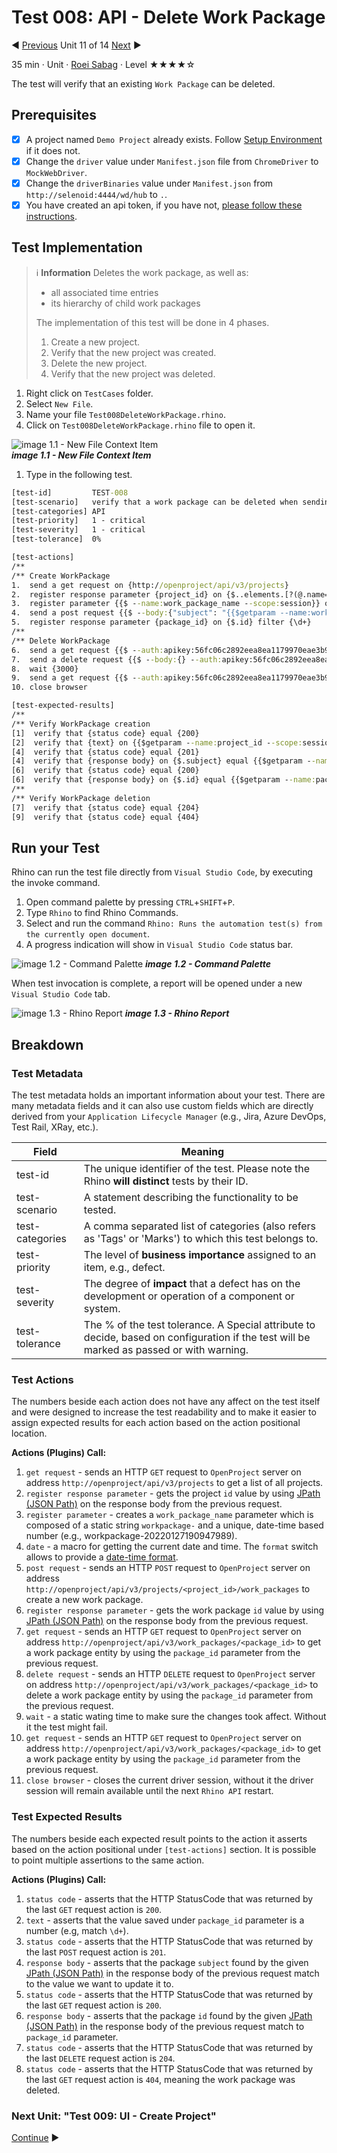 # Test 008: API - Delete Work Package

:arrow_backward: [Previous](./10.Test007UpdateWorkPackage.md) Unit 11 of 14 [Next](./12.Test009CreateProject.md) :arrow_forward:

35 min · Unit · [Roei Sabag](https://www.linkedin.com/in/roei-sabag-247aa18/) · Level ★★★★☆
  
The test will verify that an existing `Work Package` can be deleted.  

## Prerequisites

- [X] A project named `Demo Project` already exists. Follow [Setup Environment](../Tutorials.SetupEnvironment/00.Module.md) if it does not.
- [X] Change the `driver` value under `Manifest.json` file from `ChromeDriver` to `MockWebDriver`.
- [X] Change the `driverBinaries` value under `Manifest.json` from `http://selenoid:4444/wd/hub` to `.`.
- [X] You have created an api token, if you have not, [please follow these instructions](./01.SetupOpenProjectApplication.md).

## Test Implementation

> :information_source: **Information**
> Deletes the work package, as well as:  
>
> - all associated time entries
> - its hierarchy of child work packages
>  
> The implementation of this test will be done in 4 phases.
>
> 1. Create a new project.
> 2. Verify that the new project was created.
> 3. Delete the new project.
> 4. Verify that the new project was deleted.  

1. Right click on `TestCases` folder.
2. Select `New File`.  
3. Name your file `Test008DeleteWorkPackage.rhino`.
4. Click on `Test008DeleteWorkPackage.rhino` file to open it.  

![image 1.1 - New File Context Item](./Images/m01u11_1.png)  
_**image 1.1 - New File Context Item**_  

1. Type in the following test.  

```cmd
[test-id]         TEST-008
[test-scenario]   verify that a work package can be deleted when sending DeleteWorkPackage API request
[test-categories] API
[test-priority]   1 - critical
[test-severity]   1 - critical
[test-tolerance]  0%

[test-actions]
/**
/** Create WorkPackage
1.  send a get request on {http://openproject/api/v3/projects}
2.  register response parameter {project_id} on {$..elements.[?(@.name==='Demo project')].id} filter {\d+}
3.  register parameter {{$ --name:work_package_name --scope:session}} on {workpackage-{{$date --format:yyyyMMddhhmmssfff}}}
4.  send a post request {{$ --body:{"subject": "{{$getparam --name:work_package_name --scope:session}}"} --auth:apikey:56fc06c2892eea8ea1179970eae3b90134c9d52aabd084eef9c250fbf0b88085}} on {http://openproject/api/v3/projects/{{$getparam --name:project_id --scope:session}}/work_packages}
5.  register response parameter {package_id} on {$.id} filter {\d+}
/**
/** Delete WorkPackage
6.  send a get request {{$ --auth:apikey:56fc06c2892eea8ea1179970eae3b90134c9d52aabd084eef9c250fbf0b88085}} on {http://openproject/api/v3/work_packages/{{$getparam --name:package_id --scope:session}}}
7.  send a delete request {{$ --body:{} --auth:apikey:56fc06c2892eea8ea1179970eae3b90134c9d52aabd084eef9c250fbf0b88085}} on {http://openproject/api/v3/work_packages/{{$getparam --name:package_id --scope:session}}}
8.  wait {3000}
9.  send a get request {{$ --auth:apikey:56fc06c2892eea8ea1179970eae3b90134c9d52aabd084eef9c250fbf0b88085}} on {http://openproject/api/v3/work_packages/{{$getparam --name:package_id --scope:session}}}
10. close browser

[test-expected-results]
/**
/** Verify WorkPackage creation
[1]  verify that {status code} equal {200}
[2]  verify that {text} on {{$getparam --name:project_id --scope:session}} match {\d+}
[4]  verify that {status code} equal {201}
[4]  verify that {response body} on {$.subject} equal {{$getparam --name:work_package_name --scope:session}}
[6]  verify that {status code} equal {200}
[6]  verify that {response body} on {$.id} equal {{$getparam --name:package_id --scope:session}}
/**
/** Verify WorkPackage deletion
[7]  verify that {status code} equal {204}
[9]  verify that {status code} equal {404}
```  

## Run your Test

Rhino can run the test file directly from `Visual Studio Code`, by executing the invoke command.  

1. Open command palette by pressing `CTRL`+`SHIFT`+`P`.
2. Type `Rhino` to find Rhino Commands.
3. Select and run the command `Rhino: Runs the automation test(s) from the currently open document`.
4. A progress indication will show in `Visual Studio Code` status bar.  

![image 1.2 - Command Palette](./Images/m01u11_2.png)
_**image 1.2 - Command Palette**_  

When test invocation is complete, a report will be opened under a new `Visual Studio Code` tab.  

![image 1.3 - Rhino Report](./Images/m01u11_3.png)
_**image 1.3 - Rhino Report**_  

## Breakdown

### Test Metadata

The test metadata holds an important information about your test. There are many metadata fields and it can also use custom fields which are directly derived from your `Application Lifecycle Manager` (e.g., Jira, Azure DevOps, Test Rail, XRay, etc.).

| Field           | Meaning                                                                                                                                  |
|-----------------|------------------------------------------------------------------------------------------------------------------------------------------|
| test-id         | The unique identifier of the test. Please note the Rhino **will distinct** tests by their ID.                                            |
| test-scenario   | A statement describing the functionality to be tested.                                                                                   |
| test-categories | A comma separated list of categories (also refers as 'Tags' or 'Marks') to which this test belongs to.                                   |
| test-priority   | The level of **business importance** assigned to an item, e.g., defect.                                                                  |
| test-severity   | The degree of **impact** that a defect has on the development or operation of a component or system.                                     |
| test-tolerance  | The % of the test tolerance. A Special attribute to decide, based on configuration if the test will be marked as passed or with warning. |

### Test Actions

The numbers beside each action does not have any affect on the test itself and were designed to increase the test readability and to make it easier to assign expected results for each action based on the action positional location.  

**Actions (Plugins) Call:**  

1. `get request` - sends an HTTP `GET` request to `OpenProject` server on address `http://openproject/api/v3/projects` to get a list of all projects.
2. `register response parameter` - gets the project `id` value by using [JPath (JSON Path)](https://goessner.net/articles/JsonPath/) on the response body from the previous request.
3. `register parameter` - creates a `work_package_name` parameter which is composed of a static string `workpackage-` and a unique, date-time based number (e.g., workpackage-20220127190947989).
4. `date` - a macro for getting the current date and time. The `format` switch allows to provide a [date-time format](https://docs.microsoft.com/en-us/dotnet/standard/base-types/standard-date-and-time-format-strings).
5. `post request` - sends an HTTP `POST` request to `OpenProject` server on address `http://openproject/api/v3/projects/<project_id>/work_packages` to create a new work package.
6. `register response parameter` - gets the work package `id` value by using [JPath (JSON Path)](https://goessner.net/articles/JsonPath/) on the response body from the previous request.
7. `get request` - sends an HTTP `GET` request to `OpenProject` server on address `http://openproject/api/v3/work_packages/<package_id>` to get a work package entity by using the `package_id` parameter from the previous request.
8. `delete request` - sends an HTTP `DELETE` request to `OpenProject` server on address `http://openproject/api/v3/work_packages/<package_id>` to delete a work package entity by using the `package_id` parameter from the previous request.
9. `wait` - a static wating time to make sure the changes took affect. Without it the test might fail.
10. `get request` - sends an HTTP `GET` request to `OpenProject` server on address `http://openproject/api/v3/work_packages/<package_id>` to get a work package entity by using the `package_id` parameter from the previous request.
11. `close browser` - closes the current driver session, without it the driver session will remain available until the next `Rhino API` restart.

### Test Expected Results

The numbers beside each expected result points to the action it asserts based on the action positional under `[test-actions]` section. It is possible to point multiple assertions to the same action.  

**Actions (Plugins) Call:**  

1. `status code` - asserts that the HTTP StatusCode that was returned by the last `GET` request action is `200`.
2. `text` - asserts that the value saved under `package_id` parameter is a number (e.g, match `\d+`).
3. `status code` - asserts that the HTTP StatusCode that was returned by the last `POST` request action is `201`.
4. `response body` - asserts that the package `subject` found by the given [JPath (JSON Path)](https://goessner.net/articles/JsonPath/) in the response body of the previous request match to the value we want to update it to.
5. `status code` - asserts that the HTTP StatusCode that was returned by the last `GET` request action is `200`.
6. `response body` - asserts that the package `id` found by the given [JPath (JSON Path)](https://goessner.net/articles/JsonPath/) in the response body of the previous request match to `package_id` parameter.
7. `status code` - asserts that the HTTP StatusCode that was returned by the last `DELETE` request action is `204`.
8. `status code` - asserts that the HTTP StatusCode that was returned by the last `GET` request action is `404`, meaning the work package was deleted.

### Next Unit: "Test 009: UI - Create Project"

[Continue](./12.Test009CreateProject.md) :arrow_forward:
